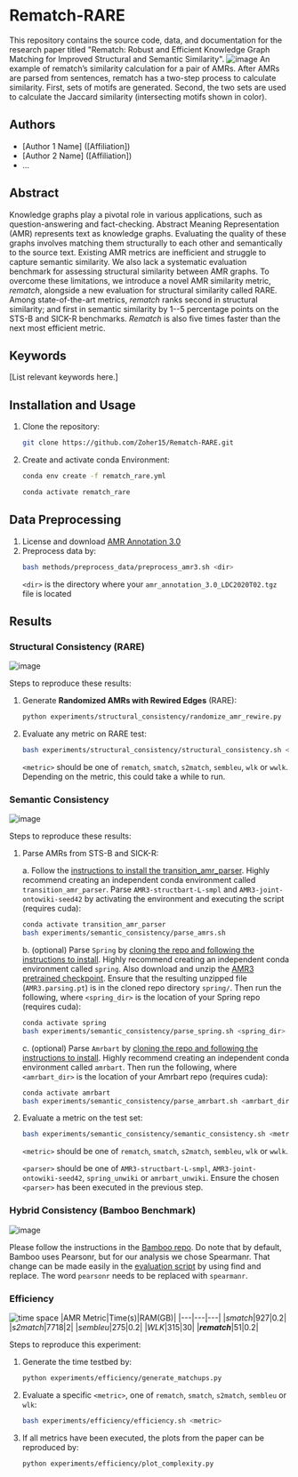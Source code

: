 # Rematch-RARE
This repository contains the source code, data, and documentation for the research paper titled "Rematch: Robust and Efficient Knowledge Graph Matching for Improved Structural and Semantic Similarity".
![image](https://github.com/Zoher15/Rematch-RARE/assets/29090730/04b4f232-4076-4823-91f8-dd6d0c0542bd)
An example of rematch’s similarity calculation for a pair of AMRs. After AMRs are parsed from sentences,
rematch has a two-step process to calculate similarity. First, sets of motifs are generated. Second, the two sets are
used to calculate the Jaccard similarity (intersecting motifs shown in color).

## Authors

* [Author 1 Name] ([Affiliation])
* [Author 2 Name] ([Affiliation])
* ...

## Abstract

Knowledge graphs play a pivotal role in various applications, such as question-answering and fact-checking. Abstract Meaning Representation (AMR) represents text as knowledge graphs. Evaluating the quality of these graphs involves matching them structurally to each other and semantically to the source text. Existing AMR metrics are inefficient and struggle to capture semantic similarity. We also lack a systematic evaluation benchmark for assessing structural similarity between AMR graphs. To overcome these limitations, we introduce a novel AMR similarity metric, _rematch_, alongside a new evaluation for structural similarity called RARE. Among state-of-the-art metrics, _rematch_ ranks second in structural similarity; and first in semantic similarity by 1--5 percentage points on the STS-B and SICK-R benchmarks. _Rematch_ is also five times faster than the next most efficient metric.
## Keywords

[List relevant keywords here.]

## Installation and Usage

1. Clone the repository:

   ```bash
   git clone https://github.com/Zoher15/Rematch-RARE.git
   ```
2. Create and activate conda Environment:
   ```bash
   conda env create -f rematch_rare.yml
   ```
   ```bash
   conda activate rematch_rare
   ```

## Data Preprocessing
1. License and download [AMR Annotation 3.0](https://catalog.ldc.upenn.edu/LDC2020T02)
2. Preprocess data by:
   ```bash
   bash methods/preprocess_data/preprocess_amr3.sh <dir>
   ```
   `<dir>` is the directory where your `amr_annotation_3.0_LDC2020T02.tgz` file is located
## Results
### Structural Consistency (RARE)
![image](https://github.com/Zoher15/Rematch-RARE/assets/29090730/787c68a4-2e09-4860-a08f-24b420d905b8)

Steps to reproduce these results:
1. Generate **Randomized AMRs with Rewired Edges** (RARE):
   ```bash
   python experiments/structural_consistency/randomize_amr_rewire.py
   ```
2. Evaluate any metric on RARE test:
   ```bash
   bash experiments/structural_consistency/structural_consistency.sh <metric>
   ```
   `<metric>` should be one of `rematch`, `smatch`, `s2match`, `sembleu`, `wlk` or `wwlk`. Depending on the metric, this could take a while to run.
### Semantic Consistency
![image](https://github.com/Zoher15/Rematch-RARE/assets/29090730/329ade7e-2e6e-4847-965e-7fa8fff3bfdc)

Steps to reproduce these results:
1. Parse AMRs from STS-B and SICK-R:

   a. Follow the [instructions to install the transition_amr_parser](https://github.com/IBM/transition-amr-parser). Highly recommend creating an independent conda environment called `transition_amr_parser`. Parse `AMR3-structbart-L-smpl` and `AMR3-joint-ontowiki-seed42` by activating the environment and executing the script (requires cuda):
      ```bash
      conda activate transition_amr_parser
      bash experiments/semantic_consistency/parse_amrs.sh
      ```


   b. (optional) Parse `Spring` by [cloning the repo and following the instructions to install](https://github.com/SapienzaNLP/spring). Highly recommend creating an independent conda environment called `spring`. Also download and unzip the [AMR3 pretrained checkpoint](http://nlp.uniroma1.it/AMR/AMR3.parsing-1.0.tar.bz2). Ensure that the resulting unzipped file (`AMR3.parsing.pt`) is in the cloned repo directory `spring/`. Then run the following, where `<spring_dir>` is the location of your Spring repo (requires cuda):
      ```bash
      conda activate spring
      bash experiments/semantic_consistency/parse_spring.sh <spring_dir>
      ```


   c. (optional) Parse `Amrbart` by [cloning the repo and following the instructions to install](https://github.com/goodbai-nlp/AMRBART). Highly recommend creating an independent conda environment called `amrbart`. Then run the following, where `<amrbart_dir>` is the location of your Amrbart repo (requires cuda):
      ```bash
      conda activate amrbart
      bash experiments/semantic_consistency/parse_amrbart.sh <amrbart_dir>
      ```
   
4. Evaluate a metric on the test set:
   ```bash
   bash experiments/semantic_consistency/semantic_consistency.sh <metric> <parser>
   ```
   `<metric>` should be one of `rematch`, `smatch`, `s2match`, `sembleu`, `wlk` or `wwlk`.
   
   `<parser>` should be one of `AMR3-structbart-L-smpl`, `AMR3-joint-ontowiki-seed42`, `spring_unwiki` or `amrbart_unwiki`. Ensure the chosen `<parser>` has been executed in the previous step.
### Hybrid Consistency (Bamboo Benchmark)
![image](https://github.com/Zoher15/Rematch-RARE/assets/29090730/8c6de7b9-ed68-4fed-afe6-2ba383360563)

Please follow the instructions in the [Bamboo repo](https://github.com/flipz357/bamboo-amr-benchmark). Do note that by default, Bamboo uses Pearsonr, but for our analysis we chose Spearmanr. That change can be made easily in the [evaluation script](https://github.com/flipz357/bamboo-amr-benchmark/blob/main/evaluation-suite/evaluate4tasks.py) by using find and replace. The word `pearsonr` needs to be replaced with `spearmanr`.

### Efficiency
![time space](https://github.com/Zoher15/Rematch-RARE/assets/29090730/2024bc28-be07-42fe-a406-ee46bc2f8680)
|AMR Metric|Time(s)|RAM(GB)|
|---|---|---|
|_smatch_|927|0.2|
|_s2match_|7718|2|
|_sembleu_|275|0.2|
|_WLK_|315|30|
|**_rematch_**|51|0.2|

Steps to reproduce this experiment:
1. Generate the time testbed by:
   ```bash
   python experiments/efficiency/generate_matchups.py
   ```
2. Evaluate a specific `<metric>`, one of `rematch`, `smatch`, `s2match`, `sembleu` or `wlk`:
   ```bash
   bash experiments/efficiency/efficiency.sh <metric>
   ```
4. If all metrics have been executed, the plots from the paper can be reproduced by:
   ```bash
   python experiments/efficiency/plot_complexity.py
   ```
